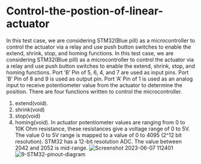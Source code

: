 # Control-the-postion-of-linear-actuator
In this test case, we are considering STM32(Blue pill) as a microcontroller to control the actuator via  a relay and use push button switches to enable the extend, shrink, stop, and homing functions.
In this test case, we are considering STM32(Blue pill) as a microcontroller to control the actuator via 
a relay and use push button switches to enable the extend, shrink, stop, and homing functions.
Port ‘B’ Pin of 5, 6, 4, and 7 are used as input pins.
Port ‘B’ Pin of 8 and 9 is used as output pin.
Port ‘A’ Pin of 1 is used as an analog input to receive potentiometer value from the actuator to 
determine the position.
There are four functions written to control the microcontroller.
1. extend(void).
2. shrink(void)
3. stop(void)
4. homing(void).
In actuator potentiometer values are ranging from 0 to 10K Ohm resistance, these resistances give a 
voltage range of 0 to 5V. The value 0 to 5V range is mapped to a value of 0 to 4095 (2^12 bit 
resolution). STM32 has a 12-bit resolution ADC. The value between 2042 and 2052 is mid-range.
![Screenshot 2023-06-07 112401](https://github.com/gauman/Control-the-postion-of-linear-actuator/assets/78633686/02fba615-e244-4901-84d7-42b26d85ae1f)
![9-STM32-pinout-diagram](https://github.com/gauman/Control-the-postion-of-linear-actuator/assets/78633686/0daac3d5-db35-46be-a3cc-bf080f6737b5)
